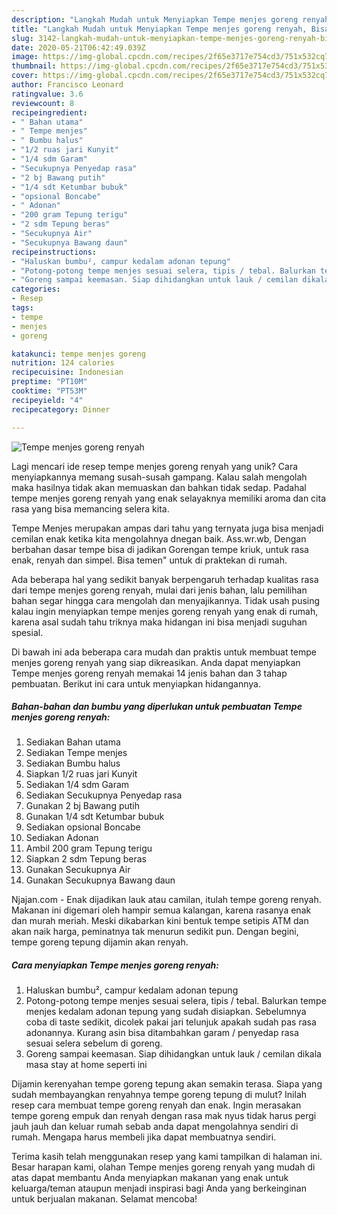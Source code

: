 ```yaml
---
description: "Langkah Mudah untuk Menyiapkan Tempe menjes goreng renyah, Bisa Manjain Lidah"
title: "Langkah Mudah untuk Menyiapkan Tempe menjes goreng renyah, Bisa Manjain Lidah"
slug: 3142-langkah-mudah-untuk-menyiapkan-tempe-menjes-goreng-renyah-bisa-manjain-lidah
date: 2020-05-21T06:42:49.039Z
image: https://img-global.cpcdn.com/recipes/2f65e3717e754cd3/751x532cq70/tempe-menjes-goreng-renyah-foto-resep-utama.jpg
thumbnail: https://img-global.cpcdn.com/recipes/2f65e3717e754cd3/751x532cq70/tempe-menjes-goreng-renyah-foto-resep-utama.jpg
cover: https://img-global.cpcdn.com/recipes/2f65e3717e754cd3/751x532cq70/tempe-menjes-goreng-renyah-foto-resep-utama.jpg
author: Francisco Leonard
ratingvalue: 3.6
reviewcount: 8
recipeingredient:
- " Bahan utama"
- " Tempe menjes"
- " Bumbu halus"
- "1/2 ruas jari Kunyit"
- "1/4 sdm Garam"
- "Secukupnya Penyedap rasa"
- "2 bj Bawang putih"
- "1/4 sdt Ketumbar bubuk"
- "opsional Boncabe"
- " Adonan"
- "200 gram Tepung terigu"
- "2 sdm Tepung beras"
- "Secukupnya Air"
- "Secukupnya Bawang daun"
recipeinstructions:
- "Haluskan bumbu², campur kedalam adonan tepung"
- "Potong-potong tempe menjes sesuai selera, tipis / tebal. Balurkan tempe menjes kedalam adonan tepung yang sudah disiapkan. Sebelumnya coba di taste sedikit, dicolek pakai jari telunjuk apakah sudah pas rasa adonannya. Kurang asin bisa ditambahkan garam / penyedap rasa sesuai selera sebelum di goreng."
- "Goreng sampai keemasan. Siap dihidangkan untuk lauk / cemilan dikala masa stay at home seperti ini"
categories:
- Resep
tags:
- tempe
- menjes
- goreng

katakunci: tempe menjes goreng 
nutrition: 124 calories
recipecuisine: Indonesian
preptime: "PT10M"
cooktime: "PT53M"
recipeyield: "4"
recipecategory: Dinner

---
```



![Tempe menjes goreng renyah](https://img-global.cpcdn.com/recipes/2f65e3717e754cd3/751x532cq70/tempe-menjes-goreng-renyah-foto-resep-utama.jpg)

Lagi mencari ide resep tempe menjes goreng renyah yang unik? Cara menyiapkannya memang susah-susah gampang. Kalau salah mengolah maka hasilnya tidak akan memuaskan dan bahkan tidak sedap. Padahal tempe menjes goreng renyah yang enak selayaknya memiliki aroma dan cita rasa yang bisa memancing selera kita.

Tempe Menjes merupakan ampas dari tahu yang ternyata juga bisa menjadi cemilan enak ketika kita mengolahnya dnegan baik. Ass.wr.wb, Dengan berbahan dasar tempe bisa di jadikan Gorengan tempe kriuk, untuk rasa enak, renyah dan simpel. Bisa temen&#34; untuk di praktekan di rumah.

Ada beberapa hal yang sedikit banyak berpengaruh terhadap kualitas rasa dari tempe menjes goreng renyah, mulai dari jenis bahan, lalu pemilihan bahan segar hingga cara mengolah dan menyajikannya. Tidak usah pusing kalau ingin menyiapkan tempe menjes goreng renyah yang enak di rumah, karena asal sudah tahu triknya maka hidangan ini bisa menjadi suguhan spesial.


Di bawah ini ada beberapa cara mudah dan praktis untuk membuat tempe menjes goreng renyah yang siap dikreasikan. Anda dapat menyiapkan Tempe menjes goreng renyah memakai 14 jenis bahan dan 3 tahap pembuatan. Berikut ini cara untuk menyiapkan hidangannya.

<!--inarticleads1-->

##### Bahan-bahan dan bumbu yang diperlukan untuk pembuatan Tempe menjes goreng renyah:

1. Sediakan  Bahan utama
1. Sediakan  Tempe menjes
1. Sediakan  Bumbu halus
1. Siapkan 1/2 ruas jari Kunyit
1. Sediakan 1/4 sdm Garam
1. Sediakan Secukupnya Penyedap rasa
1. Gunakan 2 bj Bawang putih
1. Gunakan 1/4 sdt Ketumbar bubuk
1. Sediakan opsional Boncabe
1. Sediakan  Adonan
1. Ambil 200 gram Tepung terigu
1. Siapkan 2 sdm Tepung beras
1. Gunakan Secukupnya Air
1. Gunakan Secukupnya Bawang daun


Njajan.com - Enak dijadikan lauk atau camilan, itulah tempe goreng renyah. Makanan ini digemari oleh hampir semua kalangan, karena rasanya enak dan murah meriah. Meski dikabarkan kini bentuk tempe setipis ATM dan akan naik harga, peminatnya tak menurun sedikit pun. Dengan begini, tempe goreng tepung dijamin akan renyah. 

<!--inarticleads2-->

##### Cara menyiapkan Tempe menjes goreng renyah:

1. Haluskan bumbu², campur kedalam adonan tepung
1. Potong-potong tempe menjes sesuai selera, tipis / tebal. Balurkan tempe menjes kedalam adonan tepung yang sudah disiapkan. Sebelumnya coba di taste sedikit, dicolek pakai jari telunjuk apakah sudah pas rasa adonannya. Kurang asin bisa ditambahkan garam / penyedap rasa sesuai selera sebelum di goreng.
1. Goreng sampai keemasan. Siap dihidangkan untuk lauk / cemilan dikala masa stay at home seperti ini


Dijamin kerenyahan tempe goreng tepung akan semakin terasa. Siapa yang sudah membayangkan renyahnya tempe goreng tepung di mulut? Inilah resep cara membuat tempe goreng renyah dan enak. Ingin merasakan tempe goreng empuk dan renyah dengan rasa mak nyus tidak harus pergi jauh jauh dan keluar rumah sebab anda dapat mengolahnya sendiri di rumah. Mengapa harus membeli jika dapat membuatnya sendiri. 

Terima kasih telah menggunakan resep yang kami tampilkan di halaman ini. Besar harapan kami, olahan Tempe menjes goreng renyah yang mudah di atas dapat membantu Anda menyiapkan makanan yang enak untuk keluarga/teman ataupun menjadi inspirasi bagi Anda yang berkeinginan untuk berjualan makanan. Selamat mencoba!
